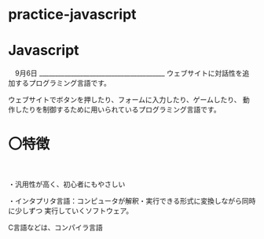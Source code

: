 # practice-javascript

<h1>Javascript</h1>　9月6日
________________________________________
ウェブサイトに対話性を追加するプログラミング言語です。

ウェブサイトでボタンを押したり、フォームに入力したり、ゲームしたり、
動作したりを制御するために用いられているプログラミング言語です。

<h1>〇特徴</h1>　

・汎用性が高く、初心者にもやさしい

・インタプリタ言語：コンピュータが解釈・実行できる形式に変換しながら同時に少しずつ
			実行していくソフトウェア。

C言語などは、コンパイラ言語
　　　　
　　　　	 
